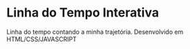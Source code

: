 # Linha do Tempo Interativa
Linha do tempo contando a minha trajetória. Desenvolvido em HTML/CSS/JAVASCRIPT
